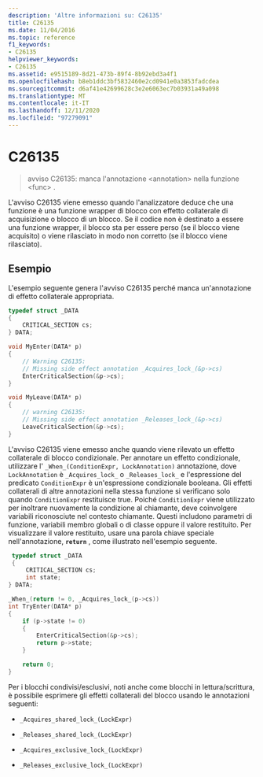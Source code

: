 ```yaml
---
description: 'Altre informazioni su: C26135'
title: C26135
ms.date: 11/04/2016
ms.topic: reference
f1_keywords:
- C26135
helpviewer_keywords:
- C26135
ms.assetid: e9515189-8d21-473b-89f4-8b92ebd3a4f1
ms.openlocfilehash: b8eb1ddc3bf5832460e2cd0941e0a3853fadcdea
ms.sourcegitcommit: d6af41e42699628c3e2e6063ec7b03931a49a098
ms.translationtype: MT
ms.contentlocale: it-IT
ms.lasthandoff: 12/11/2020
ms.locfileid: "97279091"
---
```

# <a name="c26135"></a>C26135

> avviso C26135: manca l'annotazione \<annotation> nella funzione \<func> .

L'avviso C26135 viene emesso quando l'analizzatore deduce che una funzione è una funzione wrapper di blocco con effetto collaterale di acquisizione o blocco di un blocco. Se il codice non è destinato a essere una funzione wrapper, il blocco sta per essere perso (se il blocco viene acquisito) o viene rilasciato in modo non corretto (se il blocco viene rilasciato).

## <a name="examples"></a>Esempio

L'esempio seguente genera l'avviso C26135 perché manca un'annotazione di effetto collaterale appropriata.

```cpp
typedef struct _DATA
{
    CRITICAL_SECTION cs;
} DATA;

void MyEnter(DATA* p)
{
    // Warning C26135:
    // Missing side effect annotation _Acquires_lock_(&p->cs)
    EnterCriticalSection(&p->cs);
}

void MyLeave(DATA* p)
{
    // warning C26135:
    // Missing side effect annotation _Releases_lock_(&p->cs)
    LeaveCriticalSection(&p->cs);
}
```

L'avviso C26135 viene emesso anche quando viene rilevato un effetto collaterale di blocco condizionale. Per annotare un effetto condizionale, utilizzare l' `_When_(ConditionExpr, LockAnnotation)` annotazione, dove `LockAnnotation` è `_Acquires_lock_` o `_Releases_lock_` e l'espressione del predicato `ConditionExpr` è un'espressione condizionale booleana. Gli effetti collaterali di altre annotazioni nella stessa funzione si verificano solo quando `ConditionExpr` restituisce true. Poiché `ConditionExpr` viene utilizzato per inoltrare nuovamente la condizione al chiamante, deve coinvolgere variabili riconosciute nel contesto chiamante. Questi includono parametri di funzione, variabili membro globali o di classe oppure il valore restituito. Per visualizzare il valore restituito, usare una parola chiave speciale nell'annotazione, **`return`** , come illustrato nell'esempio seguente.

```cpp
 typedef struct _DATA
 {
     CRITICAL_SECTION cs;
     int state;
} DATA;

_When_(return != 0, _Acquires_lock_(p->cs))
int TryEnter(DATA* p)
{
    if (p->state != 0)
    {
        EnterCriticalSection(&p->cs);
        return p->state;
    }

    return 0;
}
```

Per i blocchi condivisi/esclusivi, noti anche come blocchi in lettura/scrittura, è possibile esprimere gli effetti collaterali del blocco usando le annotazioni seguenti:

- `_Acquires_shared_lock_(LockExpr)`

- `_Releases_shared_lock_(LockExpr)`

- `_Acquires_exclusive_lock_(LockExpr)`

- `_Releases_exclusive_lock_(LockExpr)`
